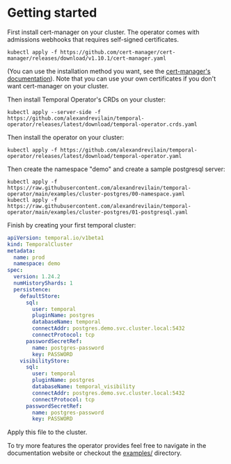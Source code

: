 # Getting started

First install cert-manager on your cluster. The operator comes with admissions webhooks that requires self-signed certificates.

```
kubectl apply -f https://github.com/cert-manager/cert-manager/releases/download/v1.10.1/cert-manager.yaml
```
(You can use the installation method you want, see the [cert-manager's documentation](https://cert-manager.io/docs/installation/)). Note that you can use your own certificates if you don't want cert-manager on your cluster.

Then install Temporal Operator's CRDs on your cluster:

```
kubectl apply --server-side -f https://github.com/alexandrevilain/temporal-operator/releases/latest/download/temporal-operator.crds.yaml
```

Then install the operator on your cluster:

```
kubectl apply -f https://github.com/alexandrevilain/temporal-operator/releases/latest/download/temporal-operator.yaml
```

Then create the namespace "demo" and create a sample postgresql server:

```
kubectl apply -f https://raw.githubusercontent.com/alexandrevilain/temporal-operator/main/examples/cluster-postgres/00-namespace.yaml
kubectl apply -f https://raw.githubusercontent.com/alexandrevilain/temporal-operator/main/examples/cluster-postgres/01-postgresql.yaml
```

Finish by creating your first temporal cluster:
```yaml
apiVersion: temporal.io/v1beta1
kind: TemporalCluster
metadata:
  name: prod
  namespace: demo
spec:
  version: 1.24.2
  numHistoryShards: 1
  persistence:
    defaultStore:
      sql:
        user: temporal
        pluginName: postgres
        databaseName: temporal
        connectAddr: postgres.demo.svc.cluster.local:5432
        connectProtocol: tcp
      passwordSecretRef:
        name: postgres-password
        key: PASSWORD
    visibilityStore:
      sql:
        user: temporal
        pluginName: postgres
        databaseName: temporal_visibility
        connectAddr: postgres.demo.svc.cluster.local:5432
        connectProtocol: tcp
      passwordSecretRef:
        name: postgres-password
        key: PASSWORD
```

Apply this file to the cluster.

To try more features the operator provides feel free to navigate in the documentation website or checkout the [examples/](https://github.com/alexandrevilain/temporal-operator/tree/main/examples) directory.